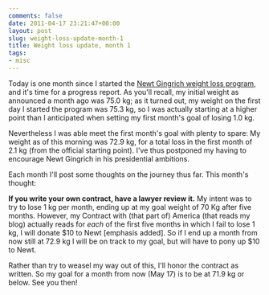 ```yaml
---
comments: false
date: 2011-04-17 23:21:47+00:00
layout: post
slug: weight-loss-update-month-1
title: Weight loss update, month 1
tags:
- misc
---
```


Today is one month since I started the [Newt Gingrich weight loss program](/2011/03/17/the-newt-gingrich-weight-loss-program/), and it's time for a progress report. As you'll recall, my initial weight as announced a month ago was 75.0 kg; as it turned out, my weight on the first day I started the program was 75.3 kg, so I was actually starting at a higher point than I anticipated when setting my first month's goal of losing 1.0 kg.

Nevertheless I was able meet the first month's goal with plenty to spare: My weight as of this morning was 72.9 kg, for a total loss in the first month of 2.1 kg (from the official starting point). I've thus postponed my having to encourage Newt Gingrich in his presidential ambitions.

Each month I'll post some thoughts on the journey thus far. This month's thought:

**If you write your own contract, have a lawyer review it.** My intent was to try to lose 1 kg per month, ending up at my goal weight of 70 Kg after five months. However, my Contract with (that part of) America (that reads my blog) actually reads for _each_ of the first five months in which I fail to lose 1 kg, I will donate $10 to Newt [emphasis added]. So if I end up a month from now still at 72.9 kg I will be on track to my goal, but will have to pony up $10 to Newt.

Rather than try to weasel my way out of this, I'll honor the contract as written. So my goal for a month from now (May 17) is to be at 71.9 kg or below. See you then!

